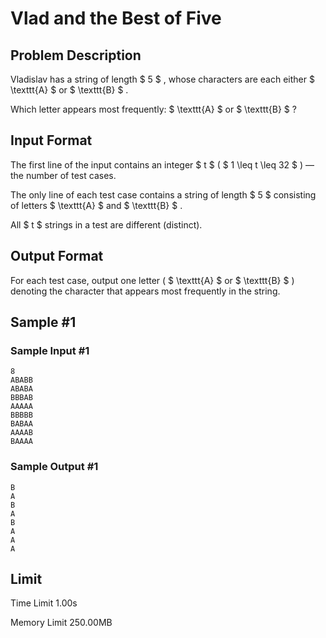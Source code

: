 # Vlad and the Best of Five

## Problem Description

Vladislav has a string of length $ 5 $ , whose characters are each either $ \texttt{A} $ or $ \texttt{B} $ .

Which letter appears most frequently: $ \texttt{A} $ or $ \texttt{B} $ ?

## Input Format

The first line of the input contains an integer $ t $ ( $ 1 \leq t \leq 32 $ ) — the number of test cases.

The only line of each test case contains a string of length $ 5 $ consisting of letters $ \texttt{A} $ and $ \texttt{B} $ .

All $ t $ strings in a test are different (distinct).

## Output Format

For each test case, output one letter ( $ \texttt{A} $ or $ \texttt{B} $ ) denoting the character that appears most frequently in the string.

## Sample #1

### Sample Input #1

```
8
ABABB
ABABA
BBBAB
AAAAA
BBBBB
BABAA
AAAAB
BAAAA
```

### Sample Output #1

```
B
A
B
A
B
A
A
A
```

## Limit



Time Limit
1.00s

Memory Limit
250.00MB